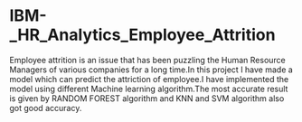 # IBM-_HR_Analytics_Employee_Attrition
Employee attrition is an issue that has been puzzling the Human Resource Managers of various companies for a long time.In this project I have made a model which can predict the attriction of employee.I have implemented the model using different Machine learning algorithm.The most accurate result is given by RANDOM FOREST algorithm and KNN and SVM  algorithm also got good accuracy. 
